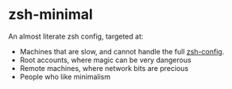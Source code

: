 zsh-minimal
==========

An almost literate zsh config, targeted at:

* Machines that are slow, and cannot handle the full [zsh-config](http://github.com/PythonNut/zsh-config).
* Root accounts, where magic can be very dangerous
* Remote machines, where network bits are precious
* People who like minimalism
